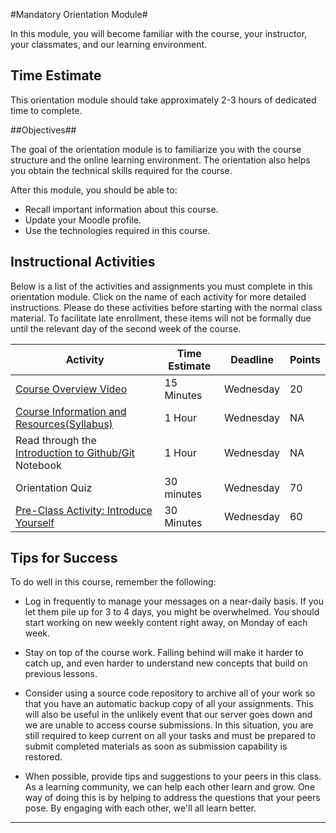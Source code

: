 #Mandatory Orientation Module#

In this module, you will become familiar with the course, your
instructor, your classmates, and our learning environment.

## Time Estimate ##

This orientation module should take approximately 2-3 hours of dedicated
time to complete.

##Objectives##

The goal of the orientation module is to familiarize you with the course
structure and the online learning environment. The orientation also
helps you obtain the technical skills required for the course.

After this module, you should be able to:

- Recall important information about this course.
- Update your Moodle profile.
- Use the technologies required in this course.

## Instructional Activities ##

Below is a list of the activities and assignments you must complete in
this orientation module. Click on the name of each activity for more
detailed instructions. Please do these activities before starting with
the normal class material. To facilitate late enrollment, these items
will not be formally due until the relevant day of the second week of
the course.

|Activity|Time Estimate|Deadline|Points|
|-----|---|---|---|
|[Course Overview Video][OV]|15 Minutes|Wednesday|20|
|[Course Information and Resources(Syllabus)](syllabus.md)|1 Hour|Wednesday|NA|
|Read through the [Introduction to Github/Git](notebooks/intro2github.ipynb) Notebook|1 Hour|Wednesday|NA|
|Orientation Quiz| 30 minutes | Wednesday | 70|
|[Pre-Class Activity: Introduce Yourself](Pre-Class_Activity.md)|30 Minutes|Wednesday|60|


## Tips for Success ##

To do well in this course, remember the following:

- Log in frequently to manage your messages on a near-daily basis. If
you let them pile up for 3 to 4 days, you might be overwhelmed. You
should start working on new weekly content right away, on Monday of each
week.

- Stay on top of the course work. Falling behind will make it harder to
catch up, and even harder to understand new concepts that build on
previous lessons.

- Consider using a source code repository to archive all of your work so
that you have an automatic backup copy of all your assignments. This
will also be useful in the unlikely event that our server goes down and
we are unable to access course submissions. In this situation, you are
still required to keep current on all your tasks and must be prepared to
submit completed materials as soon as submission capability is restored.

- When possible, provide tips and suggestions to your peers in this
class. As a learning community, we can help each other learn and grow.
One way of doing this is by helping to address the questions that your
peers pose. By engaging with each other, we'll all learn better.

-----
[OV]: https://mediaspace.illinois.edu/media/Orientation+Video/1_4wrksitx
